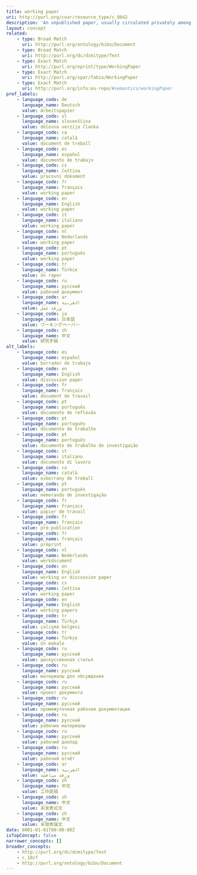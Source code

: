 ```yaml
---
title: working paper
uri: http://purl.org/coar/resource_type/c_8042
description: 'An unpublished paper, usually circulated privately among a small group of peers, to provide information or with a request for comments or editorial improvement.  (source: fabio)'
layout: concept
related:
    - type: Broad Match
      uri: http://purl.org/ontology/bibo/Document
    - type: Broad Match
      uri: http://purl.org/dc/dcmitype/Text
    - type: Exact Match
      uri: http://purl.org/eprint/type/WorkingPaper
    - type: Exact Match
      uri: http://purl.org/spar/fabio/WorkingPaper
    - type: Exact Match
      uri: http://purl.org/info:eu-repo/#semantics/workingPaper
pref_labels:
    - language_code: de
      language_name: Deutsch
      value: Arbeitspapier
    - language_code: sl
      language_name: slovenščina
      value: delovna verzija članka
    - language_code: ca
      language_name: català
      value: document de treball
    - language_code: es
      language_name: español
      value: documento de trabajo
    - language_code: cs
      language_name: čeština
      value: pracovní dokument
    - language_code: fr
      language_name: français
      value: working paper
    - language_code: en
      language_name: English
      value: working paper
    - language_code: it
      language_name: italiano
      value: working paper
    - language_code: nl
      language_name: Nederlands
      value: working paper
    - language_code: pt
      language_name: português
      value: working paper
    - language_code: tr
      language_name: Türkçe
      value: ön rapor
    - language_code: ru
      language_name: русский
      value: рабочий документ
    - language_code: ar
      language_name: العربية
      value: ورقة عمل
    - language_code: ja
      language_name: 日本語
      value: ワーキングペーパー
    - language_code: zh
      language_name: 中文
      value: 研究手稿
alt_labels:
    - language_code: es
      language_name: español
      value: borrador de trabajo
    - language_code: en
      language_name: English
      value: discussion paper
    - language_code: fr
      language_name: français
      value: document de travail
    - language_code: pt
      language_name: português
      value: documento de reflexão
    - language_code: pt
      language_name: português
      value: documento de trabalho
    - language_code: pt
      language_name: português
      value: documento de trabalho de investigação
    - language_code: it
      language_name: italiano
      value: documento di lavoro
    - language_code: ca
      language_name: català
      value: esborrany de treball
    - language_code: pt
      language_name: português
      value: memorando de investigação
    - language_code: fr
      language_name: français
      value: papier de travail
    - language_code: fr
      language_name: français
      value: pré-publication
    - language_code: fr
      language_name: français
      value: préprint
    - language_code: nl
      language_name: Nederlands
      value: werkdocument
    - language_code: en
      language_name: English
      value: working or discussion paper
    - language_code: cs
      language_name: čeština
      value: working paper
    - language_code: en
      language_name: English
      value: working papers
    - language_code: tr
      language_name: Türkçe
      value: çalışma belgesi
    - language_code: tr
      language_name: Türkçe
      value: ön makale
    - language_code: ru
      language_name: русский
      value: дискуссионная статья
    - language_code: ru
      language_name: русский
      value: материалы для обсуждения
    - language_code: ru
      language_name: русский
      value: проект документа
    - language_code: ru
      language_name: русский
      value: промежуточная рабочая документация
    - language_code: ru
      language_name: русский
      value: рабочие материалы
    - language_code: ru
      language_name: русский
      value: рабочий доклад
    - language_code: ru
      language_name: русский
      value: рабочий отчёт
    - language_code: ar
      language_name: العربية
      value: ورقة مناقشة
    - language_code: zh
      language_name: 中文
      value: 工作底稿
    - language_code: zh
      language_name: 中文
      value: 未发表论文
    - language_code: zh
      language_name: 中文
      value: 未發表論文
date: 0001-01-01T00:00:00Z
isTopConcept: false
narrower_concepts: []
broader_concepts:
    - http://purl.org/dc/dcmitype/Text
    - c_18cf
    - http://purl.org/ontology/bibo/Document
---
```


